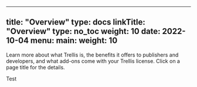 
---
title: "Overview"
type: docs
linkTitle: "Overview"
type: no_toc
weight: 10
date: 2022-10-04
menu:
  main:
    weight: 10
---


Learn more about what Trellis is, the benefits it offers to publishers and developers, and what add-ons come with your Trellis license. Click on a page title for the details.

Test
